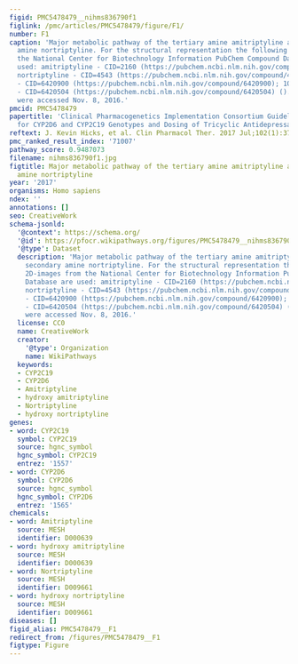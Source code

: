 ```yaml
---
figid: PMC5478479__nihms836790f1
figlink: /pmc/articles/PMC5478479/figure/F1/
number: F1
caption: 'Major metabolic pathway of the tertiary amine amitriptyline and the secondary
  amine nortriptyline. For the structural representation the following 2D-images from
  the National Center for Biotechnology Information PubChem Compound Database are
  used: amitriptyline - CID=2160 (https://pubchem.ncbi.nlm.nih.gov/compound/2160);
  nortriptyline - CID=4543 (https://pubchem.ncbi.nlm.nih.gov/compound/4543); 10-hydroxyamitriptyline
  - CID=6420900 (https://pubchem.ncbi.nlm.nih.gov/compound/6420900); 10-hydroxynortriptyline
  - CID=6420504 (https://pubchem.ncbi.nlm.nih.gov/compound/6420504) (). All entries
  were accessed Nov. 8, 2016.'
pmcid: PMC5478479
papertitle: 'Clinical Pharmacogenetics Implementation Consortium Guideline (CPIC®)
  for CYP2D6 and CYP2C19 Genotypes and Dosing of Tricyclic Antidepressants: 2016 Update.'
reftext: J. Kevin Hicks, et al. Clin Pharmacol Ther. 2017 Jul;102(1):37-44.
pmc_ranked_result_index: '71007'
pathway_score: 0.9487073
filename: nihms836790f1.jpg
figtitle: Major metabolic pathway of the tertiary amine amitriptyline and the secondary
  amine nortriptyline
year: '2017'
organisms: Homo sapiens
ndex: ''
annotations: []
seo: CreativeWork
schema-jsonld:
  '@context': https://schema.org/
  '@id': https://pfocr.wikipathways.org/figures/PMC5478479__nihms836790f1.html
  '@type': Dataset
  description: 'Major metabolic pathway of the tertiary amine amitriptyline and the
    secondary amine nortriptyline. For the structural representation the following
    2D-images from the National Center for Biotechnology Information PubChem Compound
    Database are used: amitriptyline - CID=2160 (https://pubchem.ncbi.nlm.nih.gov/compound/2160);
    nortriptyline - CID=4543 (https://pubchem.ncbi.nlm.nih.gov/compound/4543); 10-hydroxyamitriptyline
    - CID=6420900 (https://pubchem.ncbi.nlm.nih.gov/compound/6420900); 10-hydroxynortriptyline
    - CID=6420504 (https://pubchem.ncbi.nlm.nih.gov/compound/6420504) (). All entries
    were accessed Nov. 8, 2016.'
  license: CC0
  name: CreativeWork
  creator:
    '@type': Organization
    name: WikiPathways
  keywords:
  - CYP2C19
  - CYP2D6
  - Amitriptyline
  - hydroxy amitriptyline
  - Nortriptyline
  - hydroxy nortriptyline
genes:
- word: CYP2C19
  symbol: CYP2C19
  source: hgnc_symbol
  hgnc_symbol: CYP2C19
  entrez: '1557'
- word: CYP2D6
  symbol: CYP2D6
  source: hgnc_symbol
  hgnc_symbol: CYP2D6
  entrez: '1565'
chemicals:
- word: Amitriptyline
  source: MESH
  identifier: D000639
- word: hydroxy amitriptyline
  source: MESH
  identifier: D000639
- word: Nortriptyline
  source: MESH
  identifier: D009661
- word: hydroxy nortriptyline
  source: MESH
  identifier: D009661
diseases: []
figid_alias: PMC5478479__F1
redirect_from: /figures/PMC5478479__F1
figtype: Figure
---
```

